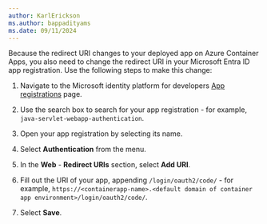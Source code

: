 ```yaml
---
author: KarlErickson
ms.author: bappadityams
ms.date: 09/11/2024
---
```


Because the redirect URI changes to your deployed app on Azure Container Apps, you also need to change the redirect URI in your Microsoft Entra ID app registration. Use the following steps to make this change:

1. Navigate to the Microsoft identity platform for developers [App registrations](https://go.microsoft.com/fwlink/?linkid=2083908) page.

1. Use the search box to search for your app registration - for example, `java-servlet-webapp-authentication`.

1. Open your app registration by selecting its name.

1. Select **Authentication** from the menu.

1. In the **Web** - **Redirect URIs** section, select **Add URI**.

1. Fill out the URI of your app, appending `/login/oauth2/code/` - for example, `https://<containerapp-name>.<default domain of container app environment>/login/oauth2/code/`.

1. Select **Save**.

